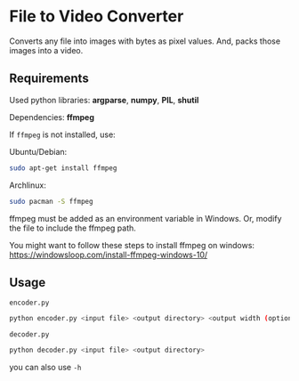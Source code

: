 # File to Video Converter

Converts any file into images with bytes as pixel values. And, packs those images into a video.

## Requirements
Used python libraries: 
**argparse**, **numpy**, **PIL**, **shutil**

Dependencies: **ffmpeg**

If `ffmpeg` is not installed, use:

Ubuntu/Debian:
```bash
sudo apt-get install ffmpeg
```

Archlinux:
```bash
sudo pacman -S ffmpeg
```

ffmpeg must be added as an environment variable in Windows.
Or, modify the file to include the ffmpeg path.

You might want to follow these steps to install ffmpeg on windows: https://windowsloop.com/install-ffmpeg-windows-10/


## Usage
`encoder.py`
```bash
python encoder.py <input file> <output directory> <output width (optional)> <output height (optional)> <frame rate(optional)>
```

`decoder.py`
```bash
python decoder.py <input file> <output directory>
```

you can also use `-h`
